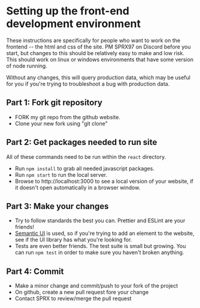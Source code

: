 # Setting up the front-end development environment

These instructions are specifically for people who want to work on the frontend -- the html and css of the site. PM SPRX97 on Discord before you start, but changes to this should be relatively easy to make and low risk. This should work on linux or windows environments that have some version of node running.

Without any changes, this will query production data, which may be useful for you if you're trying to troubleshoot a bug with production data.

## Part 1: Fork git repository

- FORK my git repo from the github website.
- Clone your new fork using "git clone"

## Part 2: Get packages needed to run site

All of these commands need to be run within the `react` directory.

- Run `npm install` to grab all needed javascript packages.
- Run `npm start` to run the local server.
- Browse to http://localhost:3000 to see a local version of your website, if it doesn't open automatically in a browser window.

## Part 3: Make your changes

- Try to follow standards the best you can. Prettier and ESLint are your friends!
- [Semantic UI](https://react.semantic-ui.com/) is used, so if you're trying to add an element to the website, see if the UI library has what you're looking for.
- Tests are even better friends. The test suite is small but growing. You can run `npm test` in order to make sure you haven't broken anything.

## Part 4: Commit

- Make a minor change and commit/push to your fork of the project
- On github, create a new pull request fore your change
- Contact SPRX to review/merge the pull request
